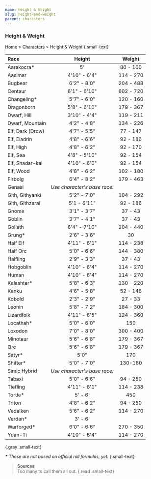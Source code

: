 ```yaml
---
name: Height & Weight
slug: height-and-weight
parent: characters
---
```

### Height & Weight
[Home](dm-operations-center) > [Characters](characters) > Height & Weight {.small-text}

| Race           |           Height           | Weight  |
| :--------------- | :--------------------------: | :-------: |
| Aarakocra*       |              5'              | 80 - 100  |
| Aasimar          |         4'10" - 6'4"         | 114 - 270 |
| Bugbear          |         6'2" - 8'0"          | 204 - 488 |
| Centaur          |         6'1" - 6'10"         | 602 - 720 |
| Changeling*      |         5'7" - 6'0"          | 120 - 160 |
| Dragonborn       |         5'8" - 6'10"         | 179 - 367 |
| Dwarf, Hill      |         3'10" - 4'4"         | 119 - 211 |
| Dwarf, Mountain  |         4'2" - 4'8"          | 134 - 226 |
| Elf, Dark (Drow) |         4'7" - 5'5"          | 77 - 147  |
| Elf, Eladrin     |         4'8" - 6'6"          | 92 - 186  |
| Elf, High        |         4'8" - 6'2"          | 92 - 170  |
| Elf, Sea         |         4'8" - 5'10"         | 92 - 154  |
| Elf, Shadar-kai  |         4'10" - 6'0"         | 92 - 154  |
| Elf, Wood        |         4'8" - 6'2"          | 102 - 180 |
| Firbolg          |         6'4" - 8'2"          | 179 - 463 |
| Genasi           | *Use character's base race.*            ||
| Gith, Githyanki  |         5'2" - 7'0"          | 104 - 292 |
| Gith, Githzerai  |         5'1 - 6'11"          | 92 - 186  |
| Gnome            |         3'1" - 3'7"          |  37 - 43  |
| Goblin           |         3'7" - 4'1"          |  37 - 43  |
| Goliath          |         6'4" - 7'10"         | 204 - 440 |
| Grung*           |         2'6" - 3'6"          |    30     |
| Half Elf         |         4'11" - 6'1"         | 114 - 238 |
| Half Orc         |         5'0" - 6'6"          | 144 - 380 |
| Halfling         |         2'9" - 3'3"          |  37 - 43  |
| Hobgoblin        |         4'10" - 6'4"         | 114 - 270 |
| Human            |         4'10" - 6'4"         | 114 - 270 |
| Kalashtar*       |         5'8" - 6'3"          | 130 - 220 |
| Kenku            |         4'6" - 5'8"          | 52 - 146  |
| Kobold           |         2'3" - 2'9"          |  27 - 33  |
| Leonin           |         5'8" - 7'2"          | 184 - 300 |
| Lizardfolk       |         4'11" - 6'5"         | 124 - 360 |
| Locathah*        |         5'0" - 6'0"          |    150    |
| Loxodon          |         7'0" - 8'0"          | 300 - 400 |
| Minotaur         |         5'6" - 6'8"          | 179 - 367 |
| Orc              |         5'6" - 6'8"          | 179 - 367 |
| Satyr*           |             5'0"             |    170    |
| Shifter*         |         5'0" - 7'0"          |  130-180  |
| Simic Hybrid     | *Use character's base race.*            ||
| Tabaxi           |         5'0" - 6'6"          | 94 - 250  |
| Tiefling         |         4'11" - 6'1"         | 114 - 238 |
| Tortle*          |           5' - 6'            |    450    |
| Triton           |         4'8" - 6'2"          | 94 - 250  |
| Vedalken         |         5'6" - 6'2"          | 114 - 270 |
| Verdan*          |           3' - 6'                       ||
| Warforged*       |         6'0" - 6'6"          | 270 - 350 |
| Yuan-Ti          |         4'10" - 6'4"         | 114 - 270 |
{.gray .small-text}

***\*** These are not based on official roll formulas, yet.* {.small-text}

> **Sources** <br/>
> Too many to call them all out.
{.read .small-text}

